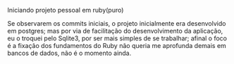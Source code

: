 Iniciando projeto pessoal em ruby(puro)

Se observarem os commits iniciais, o projeto inicialmente era desenvolvido em postgres;
mas por via de facilitação do desenvolvimento da aplicação, eu o troquei pelo Sqlite3, por ser mais simples de se trabalhar; afinal o foco é a fixação dos fundamentos do Ruby não queria me aprofunda demais em bancos de dados, não é o momento ainda.